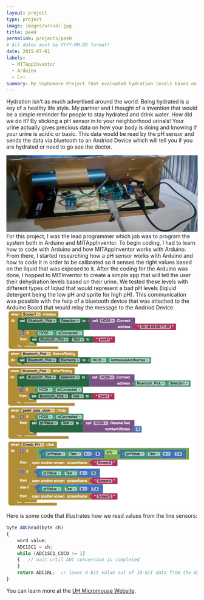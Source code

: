 ```yaml
---
layout: project
type: project
image: images/urinal.jpg
title: peeH
permalink: projects/peeH
# All dates must be YYYY-MM-DD format!
date: 2015-07-01
labels:
  - MITAppInventor
  - Arduino
  - C++
summary: My Sophomore Project that evaluated hydration levels based on urine samples.
---
```



Hydration isn't as much advertised around the world. Being hydrated is a key of a healthy life style. My partner and I thought of a invention that would be a simple reminder for people to stay hydrated and drink water. How did we do it? By sticking a pH sensor in to your neighborhood urinals! Your urine actually gives precious data on how your body is doing and knowing if your urine is acidic or basic. This data would be read by the pH sensor and sends the data via bluetooth to an Andriod Device which will tell you if you are hydrated or need to go see the doctor.


<img class="ui medium right floated rounded image" src="../images/arduino.png">
For this project, I was the lead programmer which job was to program the system both in Arduino and MITAppInventor. To begin coding, I had to learn how to code with Arduino and how MITAppInventor works with Arduino. From there, I started researching how a pH sensor works with Arduino and how to code it in order to be calibrated so it senses the right values based on the liquid that was exposed to it. After the coding for the Arduino was done, I hopped to MITInventor to create a simple app that will tell the user their dehydration levels based on their urine. We tested these levels with different types of liqiud that would represent a bad pH levels (liqiuid detergent being the low pH and sprite for high pH). This communication was possible with the help of a bluetooth device that was attached to the Arduino Board that would relay the message to the Andriod Device. 

<img class="ui medium right floated rounded image" src="../images/mitappinv.png">
Here is some code that illustrates how we read values from the line sensors:

```js
byte ADCRead(byte ch)
{
    word value;
    ADC1SC1 = ch;
    while (ADC1SC1_COCO != 1)
    {   // wait until ADC conversion is completed   
    }
    return ADC1RL;  // lower 8-bit value out of 10-bit data from the ADC
}
```

You can learn more at the [UH Micromouse Website](http://www-ee.eng.hawaii.edu/~mmouse/about.html).



